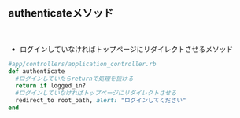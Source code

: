 ## authenticateメソッド
<br>

- ログインしていなければトップページにリダイレクトさせるメソッド  
```rb
#app/controllers/application_controller.rb
def authenticate
  #ログインしていたらreturnで処理を抜ける
  return if logged_in?
  #ログインしていなければトップページにリダイレクトさせる
  redirect_to root_path, alert: "ログインしてください"
end
```